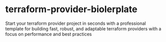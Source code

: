 # terraform-provider-biolerplate

Start your terraform provider project in seconds
with a professional template for building fast, robust, and adaptable terraform providers with a focus on performance and best practices